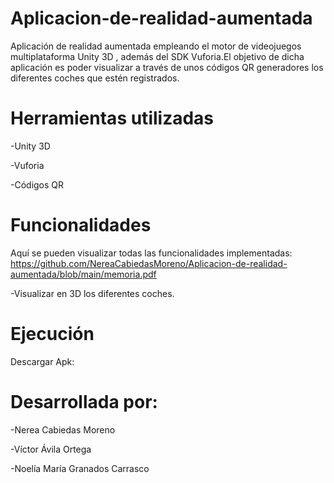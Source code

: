 # Aplicacion-de-realidad-aumentada
Aplicación de realidad aumentada empleando el motor de videojuegos multiplataforma Unity 3D , además del SDK  Vuforia.El objetivo de dicha aplicación es poder visualizar a través de unos códigos QR generadores los diferentes coches que estén registrados.

# Herramientas utilizadas 

-Unity 3D 

-Vuforia

-Códigos QR

# Funcionalidades

Aquí se pueden visualizar todas las funcionalidades implementadas: https://github.com/NereaCabiedasMoreno/Aplicacion-de-realidad-aumentada/blob/main/memoria.pdf

-Visualizar en 3D los diferentes coches.


# Ejecución

Descargar Apk:



# Desarrollada por: 

-Nerea Cabiedas Moreno

-Víctor Ávila Ortega

-Noelía María Granados Carrasco


